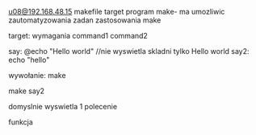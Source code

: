 u08@192.168.48.15
makefile
target
program make- ma umozliwic zautomatyzowania zadan
zastosowania make

target: wymagania
    command1
    command2


say: 
    @echo "Hello world" //nie wyswietla skladni tylko Hello world
say2:
    echo "hello"

wywołanie:
make

make say2

domyslnie wyswietla 1 polecenie

funkcja 